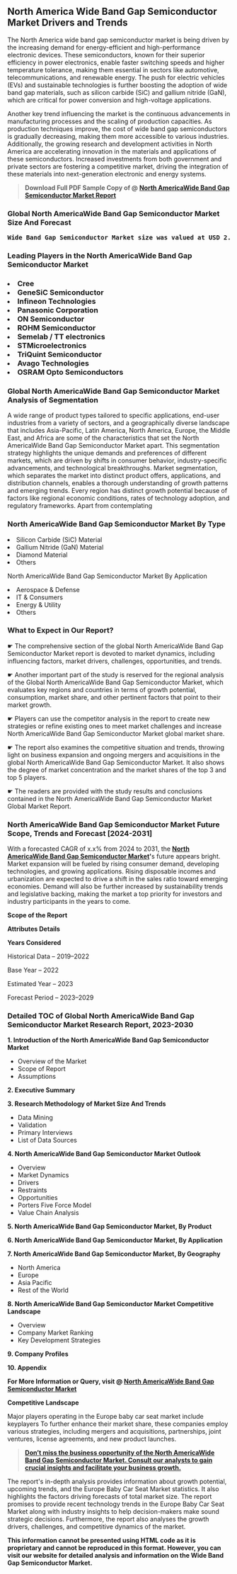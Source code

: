 <p><h2>North America Wide Band Gap Semiconductor Market Drivers and Trends</h2><p>The North America wide band gap semiconductor market is being driven by the increasing demand for energy-efficient and high-performance electronic devices. These semiconductors, known for their superior efficiency in power electronics, enable faster switching speeds and higher temperature tolerance, making them essential in sectors like automotive, telecommunications, and renewable energy. The push for electric vehicles (EVs) and sustainable technologies is further boosting the adoption of wide band gap materials, such as silicon carbide (SiC) and gallium nitride (GaN), which are critical for power conversion and high-voltage applications.</p><p>Another key trend influencing the market is the continuous advancements in manufacturing processes and the scaling of production capacities. As production techniques improve, the cost of wide band gap semiconductors is gradually decreasing, making them more accessible to various industries. Additionally, the growing research and development activities in North America are accelerating innovation in the materials and applications of these semiconductors. Increased investments from both government and private sectors are fostering a competitive market, driving the integration of these materials into next-generation electronic and energy systems.</p></p><blockquote id="" class=""><strong>Download Full PDF Sample Copy of @&nbsp;<a href="https://www.verifiedmarketreports.com/download-sample/?rid=121766&utm_source=GitHub-Jan&utm_medium=280" target="_blank">North AmericaWide Band Gap Semiconductor Market Report</a>&nbsp;&nbsp;</strong></blockquote><h3 id="" class=""><strong>Global&nbsp;North AmericaWide Band Gap Semiconductor Market Size And Forecast</strong></h3><pre class="reader-text-block__code-block"><strong>Wide Band Gap Semiconductor Market size was valued at USD 2.75 Billion in 2022 and is projected to reach USD 9.20 Billion by 2030, growing at a CAGR of 20.7% from 2024 to 2030.</strong></pre><h3 id="" class="">Leading Players in the&nbsp;North AmericaWide Band Gap Semiconductor Market</h3><h3 class=""></Li><Li>Cree</Li><Li> GeneSiC Semiconductor</Li><Li> Infineon Technologies</Li><Li> Panasonic Corporation</Li><Li> ON Semiconductor</Li><Li> ROHM Semiconductor</Li><Li> Semelab / TT electronics</Li><Li> STMicroelectronics</Li><Li> TriQuint Semiconductor</Li><Li> Avago Technologies</Li><Li> OSRAM Opto Semiconductors</h3><h3 id="" class="">Global&nbsp;North AmericaWide Band Gap Semiconductor Market Analysis of Segmentation</h3><p id="" class="">A wide range of product types tailored to specific applications, end-user industries from a variety of sectors, and a geographically diverse landscape that includes Asia-Pacific, Latin America, North America, Europe, the Middle East, and Africa are some of the characteristics that set the North AmericaWide Band Gap Semiconductor Market apart. This segmentation strategy highlights the unique demands and preferences of different markets, which are driven by shifts in consumer behavior, industry-specific advancements, and technological breakthroughs. Market segmentation, which separates the market into distinct product offers, applications, and distribution channels, enables a thorough understanding of growth patterns and emerging trends. Every region has distinct growth potential because of factors like regional economic conditions, rates of technology adoption, and regulatory frameworks. Apart from contemplating</p><h3 id="" class="">North AmericaWide Band Gap Semiconductor Market&nbsp;By Type</h3><p></Li><Li>Silicon Carbide (SiC) Material</Li><Li> Gallium Nitride (GaN) Material</Li><Li> Diamond Material</Li><Li> Others</p><div class="" data-test-id=""><p>North AmericaWide Band Gap Semiconductor Market&nbsp;By Application</p></div><p class=""></Li><Li>Aerospace & Defense</Li><Li> IT & Consumers</Li><Li> Energy & Utility</Li><Li> Others</p><div class="" data-test-id=""><h3><span class="">What to Expect in Our Report?</span></h3></div><div class="" data-test-id=""><p><span class="">☛ The comprehensive section of the global North AmericaWide Band Gap Semiconductor Market report is devoted to market dynamics, including influencing factors, market drivers, challenges, opportunities, and trends.</span></p></div><div class="" data-test-id=""><p><span class="">☛ Another important part of the study is reserved for the regional analysis of the Global North AmericaWide Band Gap Semiconductor Market, which evaluates key regions and countries in terms of growth potential, consumption, market share, and other pertinent factors that point to their market growth.</span></p></div><div class="" data-test-id=""><p><span class="">☛ Players can use the competitor analysis in the report to create new strategies or refine existing ones to meet market challenges and increase North AmericaWide Band Gap Semiconductor Market global market share.</span></p></div><div class="" data-test-id=""><p><span class="">☛ The report also examines the competitive situation and trends, throwing light on business expansion and ongoing mergers and acquisitions in the global North AmericaWide Band Gap Semiconductor Market. It also shows the degree of market concentration and the market shares of the top 3 and top 5 players.</span></p></div><div class="" data-test-id=""><p><span class="">☛ The readers are provided with the study results and conclusions contained in the North AmericaWide Band Gap Semiconductor Market Global Market Report.</span></p></div><div class="" data-test-id=""><h3><span class="">North AmericaWide Band Gap Semiconductor Market Future Scope, Trends and Forecast [2024-2031]</span></h3></div><div class="" data-test-id=""><p><span class="">With a forecasted CAGR of x.x% from 2024 to 2031, the <strong><a href="https://www.verifiedmarketreports.com/download-sample/?rid=121766&utm_source=GitHub-Jan&utm_medium=280" target="_blank">North AmericaWide Band Gap Semiconductor Market</a>'</strong>s future appears bright. Market expansion will be fueled by rising consumer demand, developing technologies, and growing applications. Rising disposable incomes and urbanization are expected to drive a shift in the sales ratio toward emerging economies. Demand will also be further increased by sustainability trends and legislative backing, making the market a top priority for investors and industry participants in the years to come.</span></p><p id="ember66" class="ember-view reader-text-block__paragraph"><strong>Scope of the Report</strong></p><p id="ember67" class="ember-view reader-text-block__paragraph"><strong>Attributes Details</strong></p><p id="ember68" class="ember-view reader-text-block__paragraph"><strong>Years Considered</strong></p><p id="ember69" class="ember-view reader-text-block__paragraph">Historical Data &ndash; 2019&ndash;2022</p><p id="ember70" class="ember-view reader-text-block__paragraph">Base Year &ndash; 2022</p><p id="ember71" class="ember-view reader-text-block__paragraph">Estimated Year &ndash; 2023</p><p id="ember72" class="ember-view reader-text-block__paragraph">Forecast Period &ndash; 2023&ndash;2029</p></div><h3 id="" class="">Detailed TOC of Global North AmericaWide Band Gap Semiconductor Market Research Report, 2023-2030</h3><p id="" class=""><strong>1. Introduction of the North AmericaWide Band Gap Semiconductor Market</strong></p><ul><li>Overview of the Market</li><li>Scope of Report</li><li>Assumptions</li></ul><p id="" class=""><strong>2. Executive Summary</strong></p><p id="" class=""><strong>3. Research Methodology of Market Size And Trends</strong></p><ul><li>Data Mining</li><li>Validation</li><li>Primary Interviews</li><li>List of Data Sources</li></ul><p id="" class=""><strong>4. North AmericaWide Band Gap Semiconductor Market Outlook</strong></p><ul><li>Overview</li><li>Market Dynamics</li><li>Drivers</li><li>Restraints</li><li>Opportunities</li><li>Porters Five Force Model</li><li>Value Chain Analysis</li></ul><p id="" class=""><strong>5. North AmericaWide Band Gap Semiconductor Market, By Product</strong></p><p id="" class=""><strong>6. North AmericaWide Band Gap Semiconductor Market, By Application</strong></p><p id="" class=""><strong>7. North AmericaWide Band Gap Semiconductor Market, By Geography</strong></p><ul><li>North America</li><li>Europe</li><li>Asia Pacific</li><li>Rest of the World</li></ul><p id="" class=""><strong>8. North AmericaWide Band Gap Semiconductor Market Competitive Landscape</strong></p><ul><li>Overview</li><li>Company Market Ranking</li><li>Key Development Strategies</li></ul><p id="" class=""><strong>9. Company Profiles</strong></p><p id="" class=""><strong>10. Appendix</strong></p><p><strong>For More Information or Query, visit&nbsp;@ <a href="https://www.verifiedmarketreports.com/product/global-wide-band-gap-semiconductor-market-2019-by-manufacturers-regions-type-and-application-forecast-to-2024/" target="_blank">North AmericaWide Band Gap Semiconductor Market</a></strong></p><p id="ember61" class="ember-view reader-text-block__paragraph"><strong>Competitive Landscape</strong></p><p id="ember62" class="ember-view reader-text-block__paragraph">Major players operating in the Europe baby car seat market include keyplayers To further enhance their market share, these companies employ various strategies, including mergers and acquisitions, partnerships, joint ventures, license agreements, and new product launches.</p><blockquote id="ember63" class="ember-view reader-text-block__blockquote"><strong><a href="https://www.verifiedmarketreports.com/download-sample/?rid=121766&utm_source=GitHub-Jan&utm_medium=280" target="_blank">Don&rsquo;t miss the business opportunity of the North AmericaWide Band Gap Semiconductor Market. Consult our analysts to gain crucial insights and facilitate your business growth.</a></strong></blockquote><p id="ember64" class="ember-view reader-text-block__paragraph">The report's in-depth analysis provides information about growth potential, upcoming trends, and the Europe Baby Car Seat Market statistics. It also highlights the factors driving forecasts of total market size. The report promises to provide recent technology trends in the Europe Baby Car Seat Market along with industry insights to help decision-makers make sound strategic decisions. Furthermore, the report also analyses the growth drivers, challenges, and competitive dynamics of the market.</p><p class="ember-view reader-text-block__paragraph"><strong>This information cannot be presented using HTML code as it is proprietary and cannot be reproduced in this format. However, you can visit our website for detailed analysis and information on the Wide Band Gap Semiconductor Market.</strong></p>
